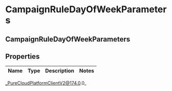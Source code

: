 # CampaignRuleDayOfWeekParameters

## CampaignRuleDayOfWeekParameters

## Properties

|Name | Type | Description | Notes|
|------------ | ------------- | ------------- | -------------|



_PureCloudPlatformClientV2@174.0.0_
